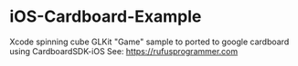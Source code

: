 # iOS-Cardboard-Example
Xcode spinning cube GLKit "Game" sample to ported to google cardboard using CardboardSDK-iOS
See: https://rufusprogrammer.com

